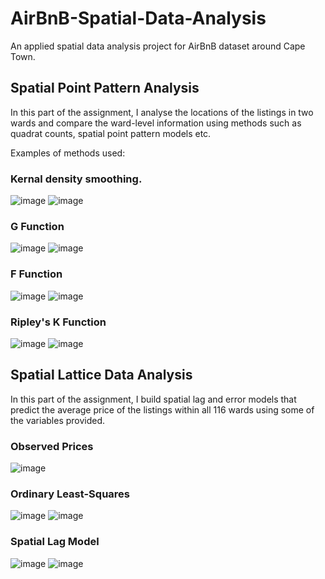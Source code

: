 # AirBnB-Spatial-Data-Analysis
An applied spatial data analysis project for AirBnB dataset around Cape Town.

## Spatial Point Pattern Analysis
In this part of the assignment, I analyse the locations of the listings in two wards and compare the ward-level information using methods such as quadrat counts, spatial point pattern models etc.

Examples of methods used:
### Kernal density smoothing.
![image](https://github.com/grahamdavies15/AirBnB-Spatial-Data-Analysis/blob/main/images/kernal62.png)
![image](https://github.com/grahamdavies15/AirBnB-Spatial-Data-Analysis/blob/main/images/kernal84.png)

### G Function
![image](https://github.com/grahamdavies15/AirBnB-Spatial-Data-Analysis/blob/main/images/gFunc62.png)
![image](https://github.com/grahamdavies15/AirBnB-Spatial-Data-Analysis/blob/main/images/gFunc84.png)

### F Function
![image](https://github.com/grahamdavies15/AirBnB-Spatial-Data-Analysis/blob/main/images/fFunc62.png)
![image](https://github.com/grahamdavies15/AirBnB-Spatial-Data-Analysis/blob/main/images/fFunc84.png)

### Ripley's K Function
![image](https://github.com/grahamdavies15/AirBnB-Spatial-Data-Analysis/blob/main/images/kFunc62.png)
![image](https://github.com/grahamdavies15/AirBnB-Spatial-Data-Analysis/blob/main/images/kFunc84.png)



## Spatial Lattice Data Analysis
In this part of the assignment, I build spatial lag and error models that predict the average price of the listings within all 116 wards using some of the variables provided.

### Observed Prices
![image](https://github.com/grahamdavies15/AirBnB-Spatial-Data-Analysis/blob/main/images/priceObserved.png)

### Ordinary Least-Squares 
![image](https://github.com/grahamdavies15/AirBnB-Spatial-Data-Analysis/blob/main/images/olsPredicted.png)
![image](https://github.com/grahamdavies15/AirBnB-Spatial-Data-Analysis/blob/main/images/olsResiduals.png)

### Spatial Lag Model
![image](https://github.com/grahamdavies15/AirBnB-Spatial-Data-Analysis/blob/main/images/lagPredicted.png)
![image](https://github.com/grahamdavies15/AirBnB-Spatial-Data-Analysis/blob/main/images/lagResiduals.png)
